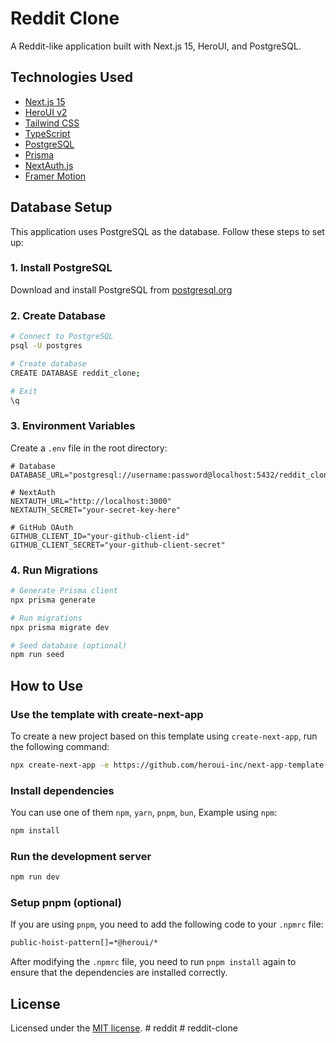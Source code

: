 # Reddit Clone

A Reddit-like application built with Next.js 15, HeroUI, and PostgreSQL.

## Technologies Used

- [Next.js 15](https://nextjs.org/docs/getting-started)
- [HeroUI v2](https://heroui.com/)
- [Tailwind CSS](https://tailwindcss.com/)
- [TypeScript](https://www.typescriptlang.org/)
- [PostgreSQL](https://www.postgresql.org/)
- [Prisma](https://www.prisma.io/)
- [NextAuth.js](https://next-auth.js.org/)
- [Framer Motion](https://www.framer.com/motion/)

## Database Setup

This application uses PostgreSQL as the database. Follow these steps to set up:

### 1. Install PostgreSQL

Download and install PostgreSQL from [postgresql.org](https://www.postgresql.org/download/)

### 2. Create Database

```bash
# Connect to PostgreSQL
psql -U postgres

# Create database
CREATE DATABASE reddit_clone;

# Exit
\q
```

### 3. Environment Variables

Create a `.env` file in the root directory:

```env
# Database
DATABASE_URL="postgresql://username:password@localhost:5432/reddit_clone"

# NextAuth
NEXTAUTH_URL="http://localhost:3000"
NEXTAUTH_SECRET="your-secret-key-here"

# GitHub OAuth
GITHUB_CLIENT_ID="your-github-client-id"
GITHUB_CLIENT_SECRET="your-github-client-secret"
```

### 4. Run Migrations

```bash
# Generate Prisma client
npx prisma generate

# Run migrations
npx prisma migrate dev

# Seed database (optional)
npm run seed
```

## How to Use

### Use the template with create-next-app

To create a new project based on this template using `create-next-app`, run the following command:

```bash
npx create-next-app -e https://github.com/heroui-inc/next-app-template
```

### Install dependencies

You can use one of them `npm`, `yarn`, `pnpm`, `bun`, Example using `npm`:

```bash
npm install
```

### Run the development server

```bash
npm run dev
```

### Setup pnpm (optional)

If you are using `pnpm`, you need to add the following code to your `.npmrc` file:

```bash
public-hoist-pattern[]=*@heroui/*
```

After modifying the `.npmrc` file, you need to run `pnpm install` again to ensure that the dependencies are installed correctly.

## License

Licensed under the [MIT license](https://github.com/heroui-inc/next-app-template/blob/main/LICENSE).
#   r e d d i t 
 
 # reddit-clone
